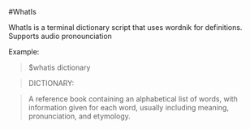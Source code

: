 #WhatIs

WhatIs is a terminal dictionary script that uses wordnik for definitions. Supports audio pronounciation

Example:

>$whatis dictionary

>DICTIONARY: 

>A reference book containing an alphabetical list of words, with information given for each word, usually including meaning, pronunciation, and etymology.


